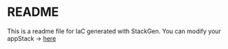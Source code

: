 # README
This is a readme file for IaC generated with StackGen.
You can modify your appStack -> [here](http://main.dev.stackgen.com/appstacks/c28554eb-8ddb-43a8-90c1-0452b79e1fbc)
